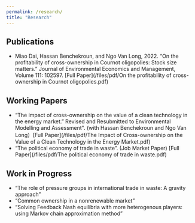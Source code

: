 ```yaml
---
permalink: /research/
title: "Research"
---
```


## Publications

* Miao Dai, Hassan Benchekroun, and Ngo Van Long, 2022. “On the profitability of cross-ownership in Cournot oligopolies: Stock size matters.” Journal of Environmental Economics and Management, Volume 111: 102597. [Full Paper](/files/pdf/On the profitability of cross-ownership in Cournot oligopolies.pdf)


## Working Papers

* “The impact of cross-ownership on the value of a clean technology in the energy market.” Revised and Resubmitted to Environmental Modelling and Assessment". (with Hassan Benchekroun and Ngo Van Long）[Full Paper](/files/pdf/The Impact of Cross-ownership on the Value of a Clean Technology in the Energy Market.pdf)
* “The political economy of trade in waste”. (Job Market Paper) [Full Paper](/files/pdf/The political economy of trade in waste.pdf)

## Work in Progress

* “The role of pressure groups in international trade in waste: A gravity approach” 
* “Common ownership in a nonrenewable market” 
* “Solving Feedback Nash equilibria with more heterogenous players: using Markov chain approximation method” 



